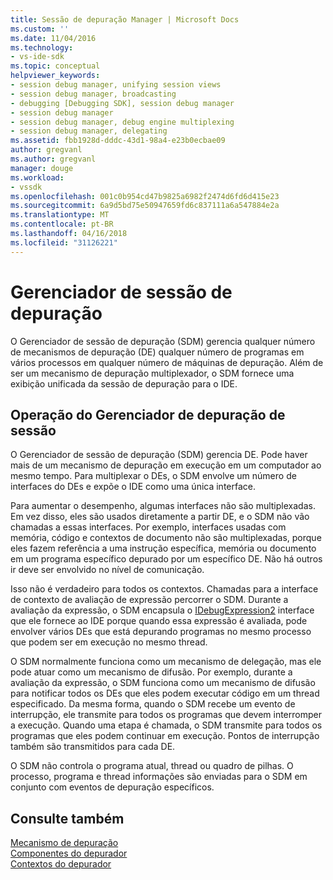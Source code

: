```yaml
---
title: Sessão de depuração Manager | Microsoft Docs
ms.custom: ''
ms.date: 11/04/2016
ms.technology:
- vs-ide-sdk
ms.topic: conceptual
helpviewer_keywords:
- session debug manager, unifying session views
- session debug manager, broadcasting
- debugging [Debugging SDK], session debug manager
- session debug manager
- session debug manager, debug engine multiplexing
- session debug manager, delegating
ms.assetid: fbb1928d-dddc-43d1-98a4-e23b0ecbae09
author: gregvanl
ms.author: gregvanl
manager: douge
ms.workload:
- vssdk
ms.openlocfilehash: 001c0b954cd47b9825a6982f2474d6fd6d415e23
ms.sourcegitcommit: 6a9d5bd75e50947659fd6c837111a6a547884e2a
ms.translationtype: MT
ms.contentlocale: pt-BR
ms.lasthandoff: 04/16/2018
ms.locfileid: "31126221"
---
```

# <a name="session-debug-manager"></a>Gerenciador de sessão de depuração
O Gerenciador de sessão de depuração (SDM) gerencia qualquer número de mecanismos de depuração (DE) qualquer número de programas em vários processos em qualquer número de máquinas de depuração. Além de ser um mecanismo de depuração multiplexador, o SDM fornece uma exibição unificada da sessão de depuração para o IDE.  
  
## <a name="session-debug-manager-operation"></a>Operação do Gerenciador de depuração de sessão  
 O Gerenciador de sessão de depuração (SDM) gerencia DE. Pode haver mais de um mecanismo de depuração em execução em um computador ao mesmo tempo. Para multiplexar o DEs, o SDM envolve um número de interfaces do DEs e expõe o IDE como uma única interface.  
  
 Para aumentar o desempenho, algumas interfaces não são multiplexadas. Em vez disso, eles são usados diretamente a partir DE, e o SDM não vão chamadas a essas interfaces. Por exemplo, interfaces usadas com memória, código e contextos de documento não são multiplexadas, porque eles fazem referência a uma instrução específica, memória ou documento em um programa específico depurado por um específico DE. Não há outros ir deve ser envolvido no nível de comunicação.  
  
 Isso não é verdadeiro para todos os contextos. Chamadas para a interface de contexto de avaliação de expressão percorrer o SDM. Durante a avaliação da expressão, o SDM encapsula o [IDebugExpression2](../../extensibility/debugger/reference/idebugexpression2.md) interface que ele fornece ao IDE porque quando essa expressão é avaliada, pode envolver vários DEs que está depurando programas no mesmo processo que podem ser em execução no mesmo thread.  
  
 O SDM normalmente funciona como um mecanismo de delegação, mas ele pode atuar como um mecanismo de difusão. Por exemplo, durante a avaliação da expressão, o SDM funciona como um mecanismo de difusão para notificar todos os DEs que eles podem executar código em um thread especificado. Da mesma forma, quando o SDM recebe um evento de interrupção, ele transmite para todos os programas que devem interromper a execução. Quando uma etapa é chamada, o SDM transmite para todos os programas que eles podem continuar em execução. Pontos de interrupção também são transmitidos para cada DE.  
  
 O SDM não controla o programa atual, thread ou quadro de pilhas. O processo, programa e thread informações são enviadas para o SDM em conjunto com eventos de depuração específicos.  
  
## <a name="see-also"></a>Consulte também  
 [Mecanismo de depuração](../../extensibility/debugger/debug-engine.md)   
 [Componentes do depurador](../../extensibility/debugger/debugger-components.md)   
 [Contextos do depurador](../../extensibility/debugger/debugger-contexts.md)